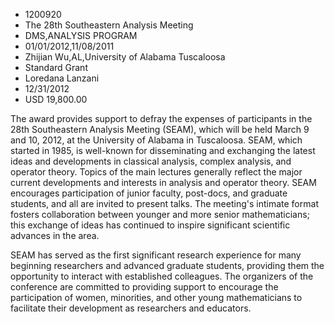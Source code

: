 
* 1200920
* The 28th Southeastern Analysis Meeting
* DMS,ANALYSIS PROGRAM
* 01/01/2012,11/08/2011
* Zhijian Wu,AL,University of Alabama Tuscaloosa
* Standard Grant
* Loredana Lanzani
* 12/31/2012
* USD 19,800.00

The award provides support to defray the expenses of participants in the 28th
Southeastern Analysis Meeting (SEAM), which will be held March 9 and 10, 2012,
at the University of Alabama in Tuscaloosa. SEAM, which started in 1985, is
well-known for disseminating and exchanging the latest ideas and developments in
classical analysis, complex analysis, and operator theory. Topics of the main
lectures generally reflect the major current developments and interests in
analysis and operator theory. SEAM encourages participation of junior faculty,
post-docs, and graduate students, and all are invited to present talks. The
meeting's intimate format fosters collaboration between younger and more senior
mathematicians; this exchange of ideas has continued to inspire significant
scientific advances in the area.

SEAM has served as the first significant research experience for many beginning
researchers and advanced graduate students, providing them the opportunity to
interact with established colleagues. The organizers of the conference are
committed to providing support to encourage the participation of women,
minorities, and other young mathematicians to facilitate their development as
researchers and educators.
